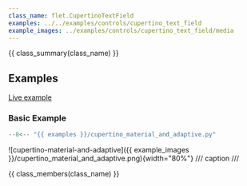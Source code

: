 ```yaml
---
class_name: flet.CupertinoTextField
examples: ../../examples/controls/cupertino_text_field
example_images: ../examples/controls/cupertino_text_field/media
---
```


{{ class_summary(class_name) }}

## Examples

[Live example](https://flet-controls-gallery.fly.dev/input/cupertinotextfield)

### Basic Example

```python
--8<-- "{{ examples }}/cupertino_material_and_adaptive.py"
```

![cupertino-material-and-adaptive]({{ example_images }}/cupertino_material_and_adaptive.png){width="80%"}
/// caption
///

{{ class_members(class_name) }}
